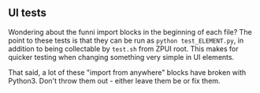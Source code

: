 ## UI tests

Wondering about the funni import blocks in the beginning of each file?
The point to these tests is that they can be run as `python test_ELEMENT.py`,
in addition to being collectable by `test.sh` from ZPUI root.
This makes for quicker testing when changing something very simple in UI elements.

That said, a lot of these "import from anywhere" blocks have broken with Python3.
Don't throw them out - either leave them be or fix them.
